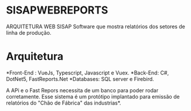 # SISAPWEBREPORTS
ARQUITETURA WEB SISAP
Software que mostra relatórios dos setores de linha de produção. 

# Arquitetura 
*Front-End : VueJs, Typescript, Javascript e Vuex. 
*Back-End: C#, DotNet5, FastReports.Net
*Databases: SQL server e Firebird. 

A APi e o Fast Repors necessita de um banco para poder rodar corretamente.
Esse sistema é um protótipo implantado para emissão de relatórios do "Chão de Fábrica" das industrias*.

